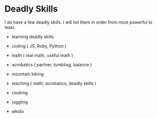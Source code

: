 # Deadly Skills

I do have a few deadly skills. I will list them in order from most powerful to least.

- learning deadly skills

- coding ( JS, Ruby, Python )

- math ( real math, useful math )

- acrobatics ( partner, tumbling, balance )

- mountain biking

- teaching ( math, acrobatics, deadly skills )

- cooking

- juggling

- aikido
